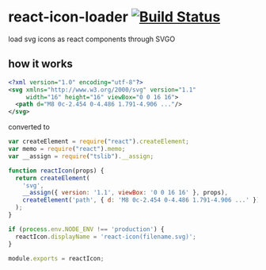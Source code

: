 # react-icon-loader [![Build Status](https://travis-ci.org/barbuza/react-icon-loader.svg?branch=master)](https://travis-ci.org/barbuza/react-icon-loader)

load svg icons as react components through SVGO

## how it works

```xml
<?xml version="1.0" encoding="utf-8"?>
<svg xmlns="http://www.w3.org/2000/svg" version="1.1"
     width="16" height="16" viewBox="0 0 16 16">
  <path d="M8 0c-2.454 0-4.486 1.791-4.906 ..."/>
</svg>
```

converted to

```js
var createElement = require("react").createElement;
var memo = require("react").memo;
var __assign = require("tslib").__assign;

function reactIcon(props) {
  return createElement(
    'svg',
    __assign({ version: '1.1', viewBox: '0 0 16 16' }, props),
    createElement('path', { d: 'M8 0c-2.454 0-4.486 1.791-4.906 ...' })
  );
}

if (process.env.NODE_ENV !== 'production') {
  reactIcon.displayName = 'react-icon(filename.svg)';
}

module.exports = reactIcon;
```
